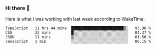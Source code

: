 ### Hi there 👋

Here is what I was working with last week according to WakaTime. 
<!--START_SECTION:waka-->
```text
TypeScript   11 hrs 44 mins  ███████████████████████▒░   93.98 % 
CSS          32 mins         █░░░░░░░░░░░░░░░░░░░░░░░░   04.37 % 
JSON         11 mins         ▒░░░░░░░░░░░░░░░░░░░░░░░░   01.50 % 
JavaScript   1 min           ░░░░░░░░░░░░░░░░░░░░░░░░░   00.15 % 
```
<!--END_SECTION:waka-->

<!--
**keithort/keithort** is a ✨ _special_ ✨ repository because its `README.md` (this file) appears on your GitHub profile.

Here are some ideas to get you started:

- 🔭 I’m currently working on ...
- 🌱 I’m currently learning ...
- 👯 I’m looking to collaborate on ...
- 🤔 I’m looking for help with ...
- 💬 Ask me about ...
- 📫 How to reach me: ...
- 😄 Pronouns: ...
- ⚡ Fun fact: ...
-->
